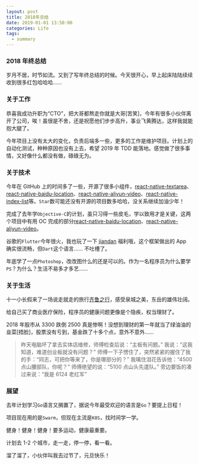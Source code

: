 ```yaml
---
layout: post
title: 2018年总结
date: 2019-01-01 13:50:00
categories: Life
tags:
  - summary
---
```


### 2018 年终总结

岁月不居，时节如流。又到了写年终总结的时候。今天很开心，早上起床陆陆续续收到很多红包哈哈哈……

<!--more-->

### 关于工作

恭喜我成功升职为“CTO”，把大哥都熬走你就是大哥[苦笑]，今年有很多小伙伴离开了公司，唉！虽很是不舍，还是祝愿他们步步高升，事业飞黄腾达，这样我就能抱大腿了。

今年项目上没有太大的变化，负责后端多一些，更多的工作是维护项目。计划上的自动化测试，种种原因也没有上去，希望 2019 年 TDD 能落地。感觉做了很多事情，又好像什么都没有做，碌碌无为。

### 关于技术

今年在 GitHub 上的时间多了一些，开源了很多小组件，[react-native-textarea](https://github.com/xinlc/react-native-textarea)、[react-native-baidu-location](https://github.com/xinlc/react-native-baidu-location)、[react-native-aliyun-video](https://github.com/xinlc/react-native-aliyun-video)、[react-native-index-list](https://github.com/xinlc/react-native-index-list)等。`Star`数可能还没有开源的项目数多哈哈，没关系继续加油少年！

完成了去年学`Objective-C`的计划，虽只习得一些皮毛，学以致用才是关键，这两个项目中有用 OC 完成的部分[react-native-baidu-location](https://github.com/xinlc/react-native-baidu-location)、[react-native-aliyun-video](https://github.com/xinlc/react-native-aliyun-video)。

谷歌的`Flutter`今年很火，我也玩了一下 [jiandan](https://github.com/xinlc/flutter_jiandan) 福利哦，这个框架做出的 App 确实很流畅，但`Dart`这个语言…… 不吐槽了。

年底学了一点`Photoshop`，改改图什么的还是可以的。作为一名程序员为什么要学`PS`？为什么？生活不易多才多艺……

### 关于生活

十一小长假来了一场说走就走的旅行[齐鲁之行](https://xinlc.github.io/2018/10/01/life/shandong-travel/#more)，感受泉城之美，东岳的雄伟壮阔。

给自己买了商业医疗保险，程序员的健康问题更像是个隐疾，权当理财了。

2018 年股市从 3300 跌倒 2500 真是惨啊！没想到理财的第一年就当了绿油油的韭菜[捂脸]，股票没有亏到，基金跌了十多个点，意外不意外……

> 昨天电脑坏了拿去实体店维修，师傅检查后说：“主板有问题。” 我说：“这我知道，难道创业板就没有问题？”
> 师傅一下子愣住了，突然紧紧的握住了我的手：“同志，可把你等来了，你是哪部分的？”
> 我噙住泪花告诉他：“4500 点山腰部队，你呢？” 师傅绝望的说：“5100 点山头先遣队。” 旁边要饭的凑过来说：“我是 6124 老红军”

### 展望

去年计划学习`Go`语言又搁置了，据说今年最受欢迎的语言是`Go`？要提上日程！

项目现在用的是`Swarm`，但现在主流是`K8S`，找时间学一学。

健身！健身！健身！要多运动，健康最重要。

计划去 1-2 个城市，走一走，停一停，看一看。

溜了溜了，小伙伴叫我去过节了，元旦快乐！
